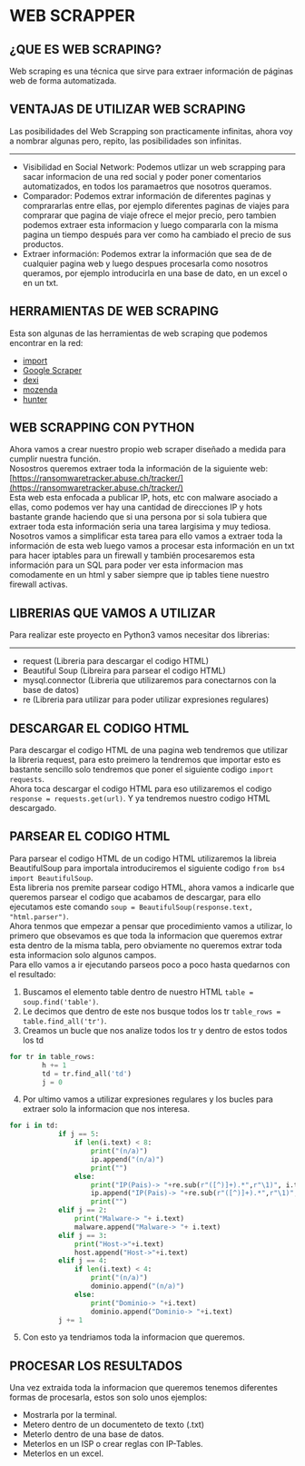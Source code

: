 # WEB SCRAPPER

## ¿QUE ES WEB SCRAPING?
Web scraping es una técnica que sirve para extraer información de páginas web de forma automatizada.

## VENTAJAS DE UTILIZAR WEB SCRAPING
Las posibilidades del Web Scrapping son practicamente infinitas, ahora voy a nombrar algunas pero, repito, las posibilidades son infinitas.
***
- Visibilidad en Social Network: Podemos utlizar un web scrapping para sacar informacion de una red social y poder poner comentarios automatizados, en todos los paramaetros que nosotros queramos.
- Comparador: Podemos extrar información de diferentes paginas y comprararlas entre ellas, por ejemplo diferentes paginas de viajes para comprarar que pagina de viaje ofrece el mejor precio, pero tambien podemos extraer esta informacion y luego compararla con la misma pagina un tiempo después para ver como ha cambiado el precio de sus productos.
- Extraer información: Podemos extrar la información que sea de de cualquier pagina web y luego despues procesarla como nosotros queramos, por ejemplo introducirla en una base de dato, en un excel o en un txt.

## HERRAMIENTAS DE WEB SCRAPING
Esta son algunas de las herramientas de web scraping que podemos encontrar en la red:
- [import](https://www.import.io)
- [Google Scraper](https://chrome.google.com/webstore/detail/scraper/mbigbapnjcgaffohmbkdlecaccepngjd)
- [dexi](https://dexi.io)
- [mozenda](https://www.mozenda.com)
- [hunter](https://hunter.io)

## WEB SCRAPPING CON PYTHON
Ahora vamos a crear nuestro propio web scraper diseñado a medida para cumplir nuestra función.     
Nosostros queremos extraer toda la información de la siguiente web: [https://ransomwaretracker.abuse.ch/tracker/](https://ransomwaretracker.abuse.ch/tracker/)        
Esta web esta enfocada a publicar IP, hots, etc con malware asociado a ellas, como podemos ver hay una cantidad de direcciones IP y hots bastante grande haciendo que si una persona por si sola tubiera que extraer toda esta información seria una tarea largisima y muy tediosa.        
Nosotros vamos a simplificar esta tarea para ello vamos a extraer toda la información de esta web luego vamos a procesar esta información en un txt para hacer iptables para un firewall y también procesaremos esta información para un SQL para poder ver esta informacion mas comodamente en un html y saber siempre que ip tables tiene nuestro firewall activas.

## LIBRERIAS QUE VAMOS A UTILIZAR
Para realizar este proyecto en Python3 vamos necesitar dos librerias:
***
- request           (Libreria para descargar el codigo HTML)
- Beautiful Soup    (Libreira para parsear el codigo HTML)
- mysql.connector   (Libreria que utilizaremos para conectarnos con la base de datos)
- re                (Libreria para utilizar para poder utilizar expresiones regulares)

## DESCARGAR EL CODIGO HTML
Para descargar el codigo HTML de una pagina web tendremos que utilizar la libreria request, para esto preimero la tendremos que importar esto es bastante sencillo solo tendremos que poner el siguiente codigo `import requests`.    
Ahora toca descargar el codigo HTML para eso utilizaremos el codigo `response = requests.get(url)`. Y ya tendremos nuestro codigo HTML descargado.

## PARSEAR EL CODIGO HTML
Para parsear el codigo HTML de un codigo HTML utilizaremos la libreia BeautifulSoup para importala introduciremos el siguiente codigo `from bs4 import BeautifulSoup`.      
Esta libreria nos premite parsear codigo HTML, ahora vamos a indicarle que queremos parsear el codigo que acabamos de descargar, para ello ejecutamos este comando `soup = BeautifulSoup(response.text, "html.parser")`.        
Ahora tenmos que empezar a pensar que procedimiento vamos a utilizar, lo primero que obsevamos es que toda la informacion que queremos extrar esta dentro de la misma tabla, pero obviamente no queremos extrar toda esta informacion solo algunos campos.     
Para ello vamos a ir ejecutando parseos poco a poco hasta quedarnos con el resultado:              
1. Buscamos el elemento table dentro de nuestro HTML `table = soup.find('table')`.                        
2. Le decimos que dentro de este nos busque todos los tr `table_rows = table.find_all('tr')`.                           
3. Creamos un bucle que nos analize todos los tr y dentro de estos todos los td        
```python                         
for tr in table_rows:             
        h += 1              
        td = tr.find_all('td')        
        j = 0
```                      

4. Por ultimo vamos a utilizar expresiones regulares y los bucles para extraer solo la informacion que nos interesa.       
```python                      
for i in td:                                             
            if j == 5:                                
                if len(i.text) < 8:                           
                    print("(n/a)")                     
                    ip.append("(n/a)")                      
                    print("")                        
                else:                                
                    print("IP(Pais)-> "+re.sub(r"([^)]+).*",r"\1)", i.text))                    
                    ip.append("IP(Pais)-> "+re.sub(r"([^)]+).*",r"\1)", i.text))                           
                    print("")                             
            elif j == 2:                           
                print("Malware-> "+ i.text)                 
                malware.append("Malware-> "+ i.text)                      
            elif j == 3:                            
                print("Host->"+i.text)                                      
                host.append("Host->"+i.text)                             
            elif j == 4:                       
                if len(i.text) < 4:                      
                    print("(n/a)")                         
                    dominio.append("(n/a)")                   
                else:                          
                    print("Dominio-> "+i.text)                      
                    dominio.append("Dominio-> "+i.text)                         
            j += 1
```                      

5. Con esto ya tendriamos toda la informacion que queremos.

## PROCESAR LOS RESULTADOS
Una vez extraida toda la informacion que queremos tenemos diferentes formas de procesarla, estos son solo unos ejemplos:
- Mostrarla por la terminal.
- Metero dentro de un documenteto de texto (.txt)
- Meterlo dentro de una base de datos.
- Meterlos en un ISP o crear reglas con IP-Tables.
- Meterlos en un excel.
